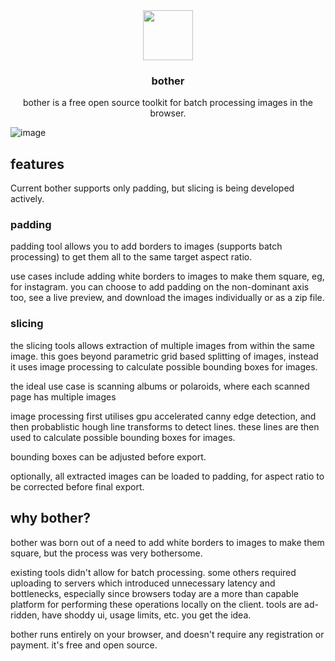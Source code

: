 <div align="center">
  <img src="https://github.com/d4mr/bother/assets/16459486/82236713-780b-4aec-8b5a-c3f7d5bea10c" height="80" width="80">
  <h3 align="center">bother</h3>
  <p align="center">bother is a free open source toolkit for batch processing images in the browser.</p>
</div>

![image](https://github.com/d4mr/bother/assets/16459486/a6d3184d-c015-4484-b095-f48f9390719f)

## features
Current bother supports only padding, but slicing is being developed actively.
### padding
padding tool allows you to add borders to images (supports batch processing) to get them all to the same target aspect ratio.

use cases include adding white borders to images to make them square, eg, for instagram. you can choose to add padding on the non-dominant axis too, see a live preview, and download the images individually or as a zip file.

### slicing
the slicing tools allows extraction of multiple images from within the same image. this goes beyond parametric grid based splitting of images, instead it uses image processing to calculate possible bounding boxes for images.

the ideal use case is scanning albums or polaroids, where each scanned page has multiple images

image processing first utilises gpu accelerated canny edge detection, and then probablistic hough line transforms to detect lines. these lines are then used to calculate possible bounding boxes for images.

bounding boxes can be adjusted before export.

optionally, all extracted images can be loaded to padding, for aspect ratio to be corrected before final export.

## why bother?
bother was born out of a need to add white borders to images to make
them square, but the process was very bothersome.

existing tools didn't allow for batch processing. some others required
uploading to servers which introduced unnecessary latency and
bottlenecks, especially since browsers today are a more than capable
platform for performing these operations locally on the client.
tools are ad-ridden, have shoddy ui, usage limits, etc. you get the
idea.

bother runs entirely on your browser, and doesn't require any
registration or payment. it's free and open source.
